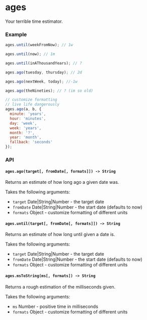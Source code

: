 # ages

Your terrible time estimator.

### Example
```js
ages.until(weekFromNow); // 1w

ages.until(now); // 1m

ages.until(inAThousandYears); // ?

ages.ago(tuesday, thursday); // 2d

ages.ago(nextWeek, today); //-1w

ages.ago(theNineties); // ? (im so old)

// customize formatting
// live life dangerously
ages.ago(a, b, {
  minute: 'years',
  hour: 'minutes',
  day: 'week',
  week: 'years',
  month: '?',
  year: 'month',
  fallback: 'seconds'
});
```

### API

#### `ages.ago(target[, fromDate[, formats]]) -> String`
Returns an estimate of how long ago a given date was.

Takes the following arguments:
 * `target` Date|String|Number - the target date
 * `fromDate` Date|String|Number - the start date (defaults to now)
 * `formats` Object - customize formatting of different units

#### `ages.until(target[, fromDate[, formats]]) -> String`
Returns an estimate of how long until given a date is.

Takes the following arguments:
 * `target` Date|String|Number - the target date
 * `fromDate` Date|String|Number - the start date (defaults to now)
 * `formats` Object - customize formatting of different units

#### `ages.msToString(ms[, formats]) -> String`
Returns a rough estimation of the milliseconds given.

Takes the following arguments:
 * `ms` Number - positive time in milliseconds
 * `formats` Object - customize formatting of different units
